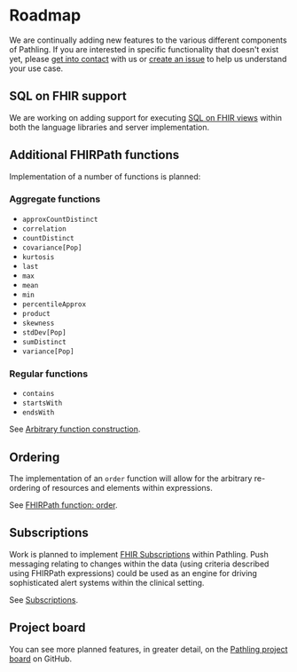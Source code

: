 # Roadmap

We are continually adding new features to the various different components of
Pathling. If you are interested in specific functionality that doesn't exist
yet, please [get into contact](https://pathling.csiro.au/#contact) with us
or [create an issue](https://github.com/aehrc/pathling/issues/new) to help us
understand your use case.

## SQL on FHIR support

We are working on adding support for
executing [SQL on FHIR views](https://build.fhir.org/ig/FHIR/sql-on-fhir-v2)
within both the language libraries and server implementation.

## Additional FHIRPath functions

Implementation of a number of functions is planned:

### Aggregate functions

- `approxCountDistinct`
- `correlation`
- `countDistinct`
- `covariance[Pop]`
- `kurtosis`
- `last`
- `max`
- `mean`
- `min`
- `percentileApprox`
- `product`
- `skewness`
- `stdDev[Pop]`
- `sumDistinct`
- `variance[Pop]`

### Regular functions

- `contains`
- `startsWith`
- `endsWith`

See [Arbitrary function construction](https://github.com/aehrc/pathling/issues/510).

## Ordering

The implementation of an `order` function will allow for the arbitrary
re-ordering of resources and elements within expressions.

See [FHIRPath function: order](https://github.com/aehrc/pathling/issues/448).

## Subscriptions

Work is planned to implement
[FHIR Subscriptions](https://www.hl7.org/fhir/R4/subscription.html) within
Pathling. Push messaging relating to changes within the data (using criteria
described using FHIRPath expressions) could be used as an engine for driving
sophisticated alert systems within the clinical setting.

See [Subscriptions](https://github.com/aehrc/pathling/issues/164).

## Project board

You can see more planned features, in greater detail, on the
[Pathling project board](https://github.com/orgs/aehrc/projects/11) on
GitHub.
